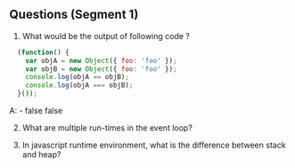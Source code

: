 ## Questions (Segment 1)

1) What would be the output of following code ?
  ```js
    (function() {
      var objA = new Object({ foo: 'foo' });
      var objB = new Object({ foo: 'foo' });
      console.log(objA == objB);
      console.log(objA === objB);
    }());
  ```
  A: - false false

2) What are multiple run-times in the event loop?

3) In javascript runtime environment, what is the difference between stack and heap?